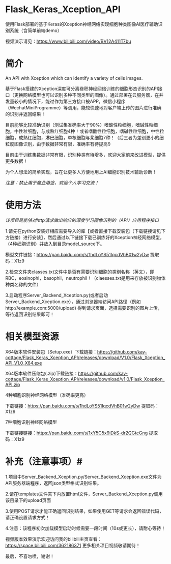 # Flask_Keras_Xception_API
使用Flask部署的基于Keras的Xception神经网络实现细胞种类图像AI医疗辅助识别系统（含简单前端demo）


视频演示请见：https://www.bilibili.com/video/BV12A411T7bu


# 简介 #

An API with Xception which can identify a variety of cells images.


基于Flask搭建的Xception深度可分离卷积神经网络训练的细胞形态识别的API接口（更换网络模型也可以识别多种不同类型的图像）。通过部署在云服务器，在并发量较小的情况下，能过作为第三方接口被APP，微信小程序（WechatMiniProgramme）等调用，能较快速地对客户端上传的图片进行准确的识别并返回结果！


目前能够比较准确识别（测试集准确率大于90%）嗜酸性粒细胞，嗜碱性粒细胞，中性粒细胞，与成熟红细胞4种！或者嗜酸性粒细胞，嗜碱性粒细胞，中性粒细胞，成熟红细胞，淋巴细胞，单核细胞与浆细胞7种！（后三者为差别更小的细粒度图像识别，由于数据非常有限，准确率有待提高!)



目前由于训练集数据非常有限，识别种类有待增多，欢迎大家前来改进模型，提供更多数据！


为个人想法的简单实现，旨在让更多人方便地用上AI细胞识别技术辅助诊断！


*注意：禁止用于商业用途，欢迎个人学习交流！*







# 使用方法 #



*该项目是能够对http请求做出响应的深度学习图像识别的（API）应用程序接口*



1.请先在python安装好相应需要导入的库【或者直接下载安装包（下载链接请见下方链接）进行安装】，然后通过以下链接下载已训练好的Xception神经网络模型，（4种细胞识别）并放入到目录model_source下。


模型文件链接：https://pan.baidu.com/s/1hdLoYS51IqcdVhB01w2yDw 提取码：X1z9




2.检查文件夹classes.txt文件中是否有需要识别细胞的类别名称（英文），即RBC，eosinophi，basophil，neutrophil！（claesses.txt是用来存放被识别物体种类名称的文件）


3.启动程序Server_Backend_Xception.py(或者启动Server_Backend_Xception.exe），通过浏览器端访问API路径（例如http://example.com:5000/upload) 得到请求页面，选择需要识别的图片上传，等待返回识别结果即可！


# 相关模型资源 #
X64版本软件安装包（Setup.exe）下载链接：https://github.com/kay-cottage/Flask_Keras_Xception_API/releases/download/V1.0/Flask_Xception_API_V1.0_X64.exe


X64版本软件压缩包(.zip)下载链接：https://github.com/kay-cottage/Flask_Keras_Xception_API/releases/download/v1.0/Flask_Xception_API.zip

4种细胞识别神经网络模型（准确率更高）

下载链接：https://pan.baidu.com/s/1hdLoYS51IqcdVhB01w2yDw 提取码：X1z9


7种细胞识别神经网络模型

下载链接链接：https://pan.baidu.com/s/1xY5C5x9iDkS-dr2QGtcGng 提取码：X1z9


# 补充（注意事项）#


1.项目中Server_Backend_Xception.py/Server_Backend_Xception.exe文件为API服务器端程序，返回json类型格式识别结果。


2.请在templates文件夹下内放置html文件，Server_Backend_Xception.py调用该目录下的upload页面


3.使用POST请求才能正确返回识别结果，如果使用GET等请求会返回错误代码，请正确设置请求方式！


4.注意：该程序初次加载模型启动时候需要一段时间（10s或更长），请耐心等待！


视频版本效果演示欢迎访问我的bilibili主页查看：https://space.bilibili.com/362186371 更多相关项目视频敬请期待！


最后，不喜勿喷，谢谢！
